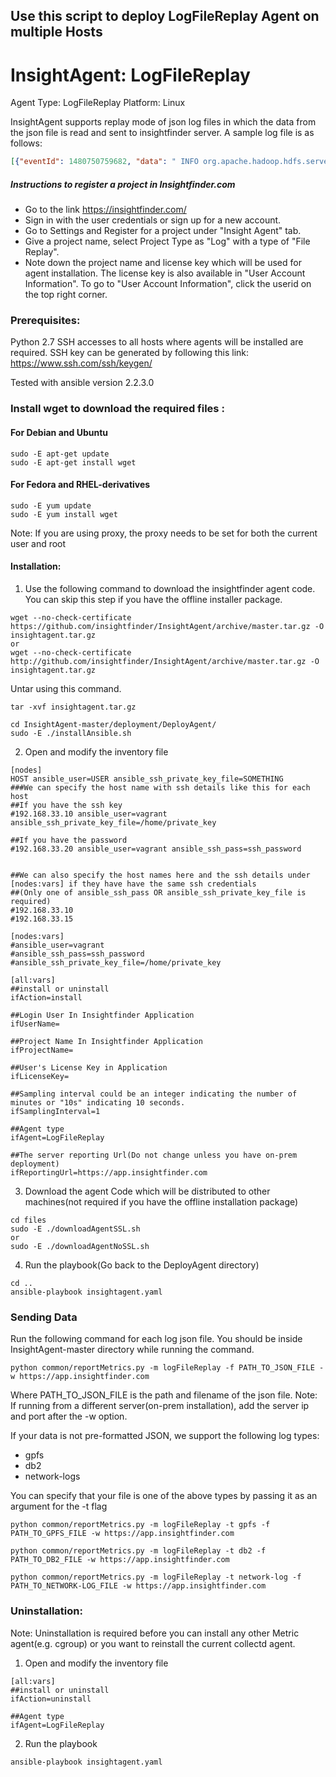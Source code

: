 ## Use this script to deploy LogFileReplay Agent on multiple Hosts
# InsightAgent: LogFileReplay
Agent Type: LogFileReplay
Platform: Linux

InsightAgent supports replay mode of json log files in which the data from the json file is read and sent to insightfinder server. A sample log file is as follows:

```json
[{"eventId": 1480750759682, "data": " INFO org.apache.hadoop.hdfs.server.namenode.TransferFsImage: Downloaded file fsimage.ckpt_0000000000000000020 size 120 bytes.\n", "tag": "hadoop"}, {"eventId": 1480750759725, "data": " INFO org.apache.hadoop.hdfs.server.namenode.NNStorageRetentionManager: Going to retain 2 images with txid >= 18\n", "tag": "hadoop"}, {"eventId": 1480754359850, "data": " INFO org.apache.hadoop.hdfs.server.namenode.FSNamesystem: Roll Edit Log from 127.0.0.1\n", "tag": "hadoop"}]
```

##### Instructions to register a project in Insightfinder.com
- Go to the link https://insightfinder.com/
- Sign in with the user credentials or sign up for a new account.
- Go to Settings and Register for a project under "Insight Agent" tab.
- Give a project name, select Project Type as "Log" with a type of "File Replay".
- Note down the project name and license key which will be used for agent installation. The license key is also available in "User Account Information". To go to "User Account Information", click the userid on the top right corner.

### Prerequisites:
Python 2.7
SSH accesses to all hosts where agents will be installed are required. SSH key can be generated by following this link:
https://www.ssh.com/ssh/keygen/

Tested with ansible version 2.2.3.0

### Install wget to download the required files :
#### For Debian and Ubuntu
```
sudo -E apt-get update
sudo -E apt-get install wget
```
#### For Fedora and RHEL-derivatives
```
sudo -E yum update
sudo -E yum install wget
```
Note: If you are using proxy, the proxy needs to be set for both the current user and root
#### Installation:
1) Use the following command to download the insightfinder agent code. You can skip this step if you have the offline installer package.
```
wget --no-check-certificate https://github.com/insightfinder/InsightAgent/archive/master.tar.gz -O insightagent.tar.gz
or
wget --no-check-certificate http://github.com/insightfinder/InsightAgent/archive/master.tar.gz -O insightagent.tar.gz

```
Untar using this command.
```
tar -xvf insightagent.tar.gz
```
```
cd InsightAgent-master/deployment/DeployAgent/
sudo -E ./installAnsible.sh
```
2) Open and modify the inventory file

```
[nodes]
HOST ansible_user=USER ansible_ssh_private_key_file=SOMETHING
###We can specify the host name with ssh details like this for each host
##If you have the ssh key
#192.168.33.10 ansible_user=vagrant ansible_ssh_private_key_file=/home/private_key

##If you have the password
#192.168.33.20 ansible_user=vagrant ansible_ssh_pass=ssh_password


##We can also specify the host names here and the ssh details under [nodes:vars] if they have have the same ssh credentials
##(Only one of ansible_ssh_pass OR ansible_ssh_private_key_file is required)
#192.168.33.10
#192.168.33.15

[nodes:vars]
#ansible_user=vagrant
#ansible_ssh_pass=ssh_password
#ansible_ssh_private_key_file=/home/private_key

[all:vars]
##install or uninstall
ifAction=install

##Login User In Insightfinder Application
ifUserName=

##Project Name In Insightfinder Application
ifProjectName=

##User's License Key in Application
ifLicenseKey=

##Sampling interval could be an integer indicating the number of minutes or "10s" indicating 10 seconds.
ifSamplingInterval=1

##Agent type
ifAgent=LogFileReplay

##The server reporting Url(Do not change unless you have on-prem deployment)
ifReportingUrl=https://app.insightfinder.com
```


3) Download the agent Code which will be distributed to other machines(not required if you have the offline installation package)
```
cd files
sudo -E ./downloadAgentSSL.sh
or
sudo -E ./downloadAgentNoSSL.sh
```
4) Run the playbook(Go back to the DeployAgent directory)
```
cd ..
ansible-playbook insightagent.yaml
```

### Sending Data
Run the following command for each log json file. You should be inside InsightAgent-master directory while running the command.
```
python common/reportMetrics.py -m logFileReplay -f PATH_TO_JSON_FILE -w https://app.insightfinder.com
```
Where PATH_TO_JSON_FILE is the path and filename of the json file.
Note: If running from a different server(on-prem installation), add the server ip and port after the -w option.

If your data is not pre-formatted JSON, we support the following log types:
* gpfs
* db2
* network-logs

You can specify that your file is one of the above types by passing it as an argument for the -t flag
```
python common/reportMetrics.py -m logFileReplay -t gpfs -f PATH_TO_GPFS_FILE -w https://app.insightfinder.com

python common/reportMetrics.py -m logFileReplay -t db2 -f PATH_TO_DB2_FILE -w https://app.insightfinder.com

python common/reportMetrics.py -m logFileReplay -t network-log -f PATH_TO_NETWORK-LOG_FILE -w https://app.insightfinder.com
```

### Uninstallation:
Note: Uninstallation is required before you can install any other Metric agent(e.g. cgroup) or you want to reinstall the current collectd agent.

1) Open and modify the inventory file
```
[all:vars]
##install or uninstall
ifAction=uninstall
```

```
##Agent type
ifAgent=LogFileReplay
```
2) Run the playbook
```
ansible-playbook insightagent.yaml
```
